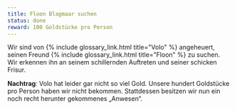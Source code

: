 ```yaml
---
title: Floon Blagmaar suchen
status: done
reward: 100 Goldstücke pro Person
---
```


Wir sind von {% include glossary_link.html title="Volo" %} angeheuert, seinen
Freund {% include glossary_link.html title="Floon" %} zu suchen. Wir erkennen
ihn an seinem schillernden Auftreten und seiner schicken Frisur. 

**Nachtrag**: Volo hat leider gar nicht so viel Gold. Unsere hundert Goldstücke
pro Person haben wir nicht bekommen. Stattdessen besitzen wir nun ein noch recht
herunter gekommenes „Anwesen“.
